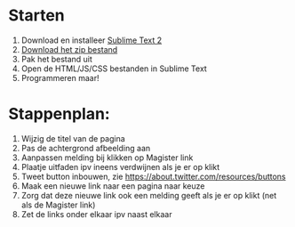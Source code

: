 Starten
=======
1. Download en installeer [Sublime Text 2](http://www.sublimetext.com/2)
2. [Download het zip bestand](https://github.com/mac-cain13/vathorst-presentatie/archive/master.zip)
3. Pak het bestand uit
4. Open de HTML/JS/CSS bestanden in Sublime Text
5. Programmeren maar!


Stappenplan:
============
1. Wijzig de titel van de pagina
2. Pas de achtergrond afbeelding aan
3. Aanpassen melding bij klikken op Magister link
4. Plaatje uitfaden ipv ineens verdwijnen als je er op klikt
5. Tweet button inbouwen, zie https://about.twitter.com/resources/buttons
6. Maak een nieuwe link naar een pagina naar keuze
7. Zorg dat deze nieuwe link ook een melding geeft als je er op klikt (net als de Magister link)
8. Zet de links onder elkaar ipv naast elkaar
